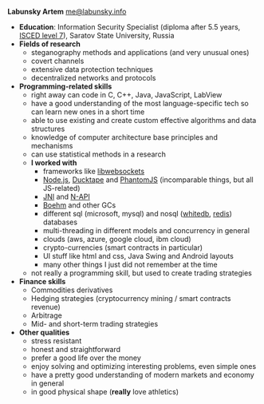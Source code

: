 **Labunsky Artem** <me@labunsky.info>

- **Education**: Information Security Specialist (diploma after 5.5 years, [ISCED level 7](http://uis.unesco.org/sites/default/files/documents/international-standard-classification-of-education-isced-2011-en.pdf)), Saratov State University, Russia
- **Fields of research**
  - steganography methods and applications (and very unusual ones)
  - covert channels
  - extensive data protection techniques
  - decentralized networks and protocols
- **Programming-related skills**
  - right away can code in C, C++, Java, JavaScript, LabView
  - have a good understanding of the most language-specific tech so can learn new ones in a short time
  - able to use existing and create custom effective algorithms and data structures
  - knowledge of computer architecture base principles and mechanisms
  - can use statistical methods in a research
  - **I worked with**
    - frameworks like [libwebsockets](https://github.com/warmcat/libwebsockets)
    - [Node.js](https://nodejs.org/), [Ducktape](https://duktape.org) and [PhantomJS](http://phantomjs.org) (incomparable things, but all JS-related)
    - [JNI](https://en.wikipedia.org/wiki/Java_Native_Interface) and [N-API](https://nodejs.org/api/n-api.html)
    - [Boehm](https://www.hboehm.info/gc/) and other GCs
    - different sql (microsoft, mysql) and nosql ([whitedb](http://whitedb.org), [redis](https://redis.io)) databases
    - multi-threading in different models and concurrency in general
    - clouds (aws, azure, google cloud, ibm cloud)
    - crypto-currencies (smart contracts in particular)
    - UI stuff like html and css, Java Swing and Android layouts
    - many other things I just did not remember at the time
  - not really a programming skill, but used to create trading strategies
- **Finance skills**
  - Commodities derivatives
  - Hedging strategies (cryptocurrency mining / smart contracts revenue)
  - Arbitrage
  - Mid- and short-term trading strategies
- **Other qualities**
  - stress resistant
  - honest and straightforward
  - prefer a good life over the money
  - enjoy solving and optimizing interesting problems, even simple ones
  - have a pretty good understanding of modern markets and economy in general
  - in good physical shape (**really** love athletics)